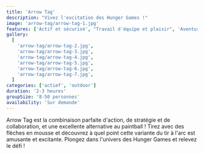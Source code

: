 ```yaml
---
title: 'Arrow Tag'
description: "Vivez l'excitation des Hunger Games !"
image: 'arrow-tag/arrow-tag-1.jpg'
features: ['Actif et sécurisé', "Travail d'équipe et plaisir", 'Aventureux']
gallery:
  [
    'arrow-tag/arrow-tag-2.jpg',
    'arrow-tag/arrow-tag-3.jpg',
    'arrow-tag/arrow-tag-4.jpg',
    'arrow-tag/arrow-tag-5.jpg',
    'arrow-tag/arrow-tag-6.jpg',
    'arrow-tag/arrow-tag-7.jpg',
  ]
categories: ['actief', 'outdoor']
duration: '2-3 heures'
groupSize: '8-50 personnes'
availability: 'Sur demande'
---
```


Arrow Tag est la combinaison parfaite d'action, de stratégie et de collaboration, et une excellente alternative au paintball ! Tirez avec des flèches en mousse et découvrez à quel point cette variante du tir à l'arc est amusante et excitante. Plongez dans l'univers des Hunger Games et relevez le défi !
